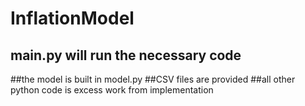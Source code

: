 # InflationModel
## main.py will run the necessary code
##the model is built in model.py
##CSV files are provided
##all other python code is excess work from implementation
